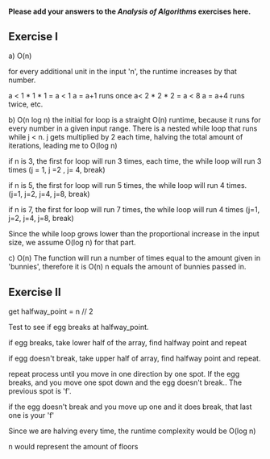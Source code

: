 #### Please add your answers to the ***Analysis of  Algorithms*** exercises here.

## Exercise I

a) O(n)

for every additional unit in the input 'n', the runtime increases by that number.

a < 1 * 1 * 1 = a < 1 a = a+1 runs once a< 2 * 2 * 2 = a < 8 a = a+4 runs twice, etc.

b) O(n log n) the initial for loop is a straight O(n) runtime, because it runs for every number in a given input range. There is a nested while loop that runs while j < n. j gets multiplied by 2 each time, halving the total amount of iterations, leading me to O(log n)

if n is 3, the first for loop will run 3 times,
each time, the while loop will run 3 times (j = 1, j =2 , j= 4, break)

if n is 5, the first for loop will run 5 times,
the while loop will run 4 times. (j=1, j=2, j=4, j=8, break)

if n is 7, the first for loop will run 7 times,
the while loop will run 4 times (j=1, j=2, j=4, j=8, break)

Since the while loop grows lower than the proportional increase in the input size, we assume O(log n) for that part.

c) O(n) The function will run a number of times equal to the amount given in 'bunnies', therefore it is O(n) n equals the amount of bunnies passed in.

## Exercise II

get halfway_point = n // 2

Test to see if egg breaks at halfway_point.

if egg breaks, take lower half of the array, find halfway point and repeat

if egg doesn't break, take upper half of array, find halfway point and repeat.

repeat process until you move in one direction by one spot. If the egg breaks, and you move one spot down and the egg doesn't break.. The previous spot is 'f'.

if the egg doesn't break and you move up one and it does break, that last one is your 'f'

Since we are halving every time, the runtime complexity would be O(log n)

n would represent the amount of floors